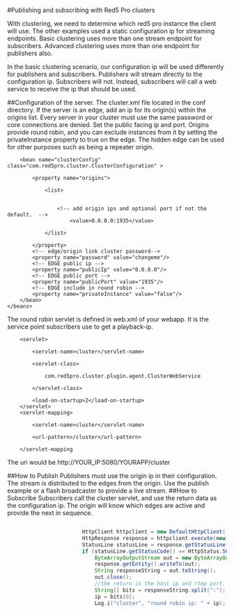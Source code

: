 #Publishing and subscribing with Red5 Pro clustersWith clustering, we need to determine which red5 pro instance the client will use. The other examples used a static configuration ip for streaming endpoints. Basic clustering uses more than one stream endpoint for subscribers. Advanced clustering uses more than one endpoint for publishers also.In the basic clustering scenario, our configuration ip will be used differently for publishers and subscribers. Publishers will stream directly to the configuration ip. Subscribers will not. Instead, subscribers will call a web service to receive the ip that should be used.##Configuration of the server.The cluster.xml file located in the conf directory. If the server is an edge, add an ip for its origin(s) within the origins list. Every server in your cluster must use the same password or core connections are denied. Set the public facing ip and port.Origins provide round robin, and you can exclude instances from it by setting the privateInstance property to true on the edge. The hidden edge can be used for other purposes such as being a repeater origin.```    <bean name="clusterConfig" class="com.red5pro.cluster.ClusterConfiguration" >        <property name="origins">			<list>			    <!-- add origin ips and optional port if not the default.  -->			     	<value>0.0.0.0:1935</value>			</list>        </property>		<!-- edge/origin link cluster password-->	 	<property name="password" value="changeme"/>	 	<!-- EDGE public ip -->	 	<property name="publicIp" value="0.0.0.0"/>	 	<!-- EDGE public port -->	 	<property name="publicPort" value="1935"/>	 	<!-- EDGE include in round robin -->	 	<property name="privateInstance" value="false"/>    </bean></beans>```The round robin servlet is defined in web.xml of your webapp. It is the service point subscribers use to get a playback-ip.```    <servlet>        <servlet-name>cluster</servlet-name>        <servlet-class>            com.red5pro.cluster.plugin.agent.ClusterWebService        </servlet-class>        <load-on-startup>2</load-on-startup>    </servlet>    <servlet-mapping>        <servlet-name>cluster</servlet-name>        <url-pattern>/cluster</url-pattern>    </servlet-mapping```The uri would be http://YOUR_IP:5080/YOURAPP/cluster##How to PublishPublishers must use the origin ip in their configuration. The stream is distributed to the edges from the origin. Use the publish example or a flash broadcaster to provide a live stream.##How to SubscribeSubscribers call the cluster servlet, and use the return data as the configuration ip. The origin will know which edges are active and provide the next in sequence.```Java                        HttpClient httpclient = new DefaultHttpClient();                        HttpResponse response = httpclient.execute(new HttpGet("http://"+res.getString(R.string.domain)+":5080/cluster"));                        StatusLine statusLine = response.getStatusLine();                        if (statusLine.getStatusCode() == HttpStatus.SC_OK) {                            ByteArrayOutputStream out = new ByteArrayOutputStream();                            response.getEntity().writeTo(out);                            String responseString = out.toString();                            out.close();                            //the return is the host ip and rtmp port. we are only interested in the host ip.                            String[] bits = responseString.split(":");                            ip = bits[0];                            Log.i("cluster", "round robin ip: " + ip);```